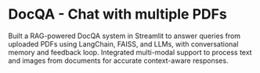 # DocQA - Chat with multiple PDFs
Built a RAG-powered DocQA system in Streamlit to answer queries from uploaded PDFs using LangChain, FAISS, and LLMs, with conversational memory and feedback loop. Integrated multi-modal support to process text and images from documents for accurate context-aware responses.

